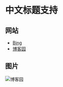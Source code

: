 # 中文标题支持

## 网站
- [Bing](www.bing.com)
- [博客园](https://www.cnblogs.com/)

## 图片
![博客园](https://www.cnblogs.com/images/logo.svg?v=R9M0WmLAIPVydmdzE2keuvnjl-bPR7_35oHqtiBzGsM)